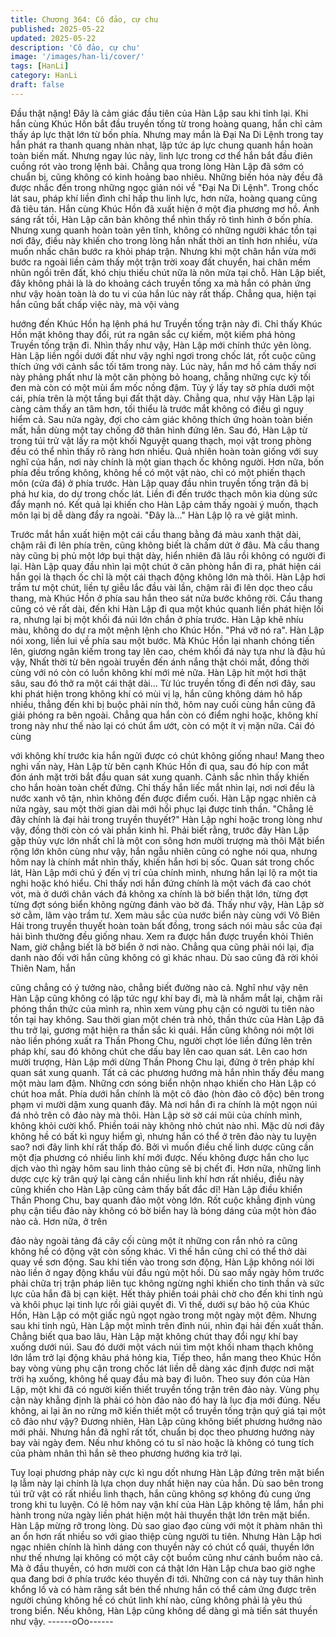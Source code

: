 ```yaml
---
title: Chương 364: Cô đảo, cự chu
published: 2025-05-22
updated: 2025-05-22
description: 'Cô đảo, cự chu'
image: '/images/han-li/cover/'
tags: [HanLi]
category: HanLi
draft: false
---
```


Đầu thật nặng! Đây là cảm giác đầu tiên của Hàn Lập sau khi tỉnh
lại.
Khi hắn cùng Khúc Hồn bắt đầu truyền tống từ trong hoàng
quang, hắn chỉ cảm thấy áp lực thật lớn từ bốn phía. Nhưng may
mắn là Đại Na Di Lệnh trong tay hắn phát ra thanh quang nhàn
nhạt, lập tức áp lực chung quanh hắn hoàn toàn biến mất. Nhưng
ngay lúc này, linh lực trong cơ thể hắn bắt đầu điên cuồng rót vào
trong lệnh bài.
Chẳng qua trong lòng Hàn Lập đã sớm có chuẩn bị, cũng không
có kinh hoảng bao nhiêu. Những biến hóa này đều đã được nhắc
đến trong những ngọc giản nói về "Đại Na Di Lệnh".
Trong chốc lát sau, pháp khí liền đình chỉ hấp thu linh lực, hơn
nữa, hoàng quang cũng đã tiêu tán. Hắn cùng Khúc Hồn đã xuất
hiện ở một địa phương mơ hồ.
Ánh sáng rất tồi, Hàn Lập căn bản không thể nhìn thấy rõ tình
hình ở bốn phía. Nhưng xung quanh hoàn toàn yên tĩnh, không có
những người khác tồn tại nơi đây, điều này khiến cho trong lòng
hắn nhất thời an tỉnh hơn nhiều, vừa muốn nhấc chân bước ra
khỏi pháp trận.
Nhưng khi một chân hắn vừa mới bước ra ngoài liền cảm thấy
một trận trời xoay đất chuyển, hai chân mềm nhũn ngồi trên đất,
khó chịu thiếu chút nữa là nôn mửa tại chỗ.
Hàn Lập biết, đây không phải là là do khoảng cách truyền tống xa
mà hắn có phản ứng như vậy hoàn toàn là do tu vi của hắn lúc
này rất thấp.
Chẳng qua, hiện tại hắn cũng bất chấp việc này, mà vội vàng

hướng đến Khúc Hồn hạ lệnh phá hư Truyền tống trận này đi.
Chỉ thấy Khúc Hồn mặt không thay đổi, rút ra ngân sắc cự kiếm,
một kiếm phá hỏng Truyền tống trận đi.
Nhìn thấy như vậy, Hàn Lập mới chính thức yên lòng.
Hàn Lập liền ngồi dưới đất như vậy nghỉ ngơi trong chốc lát, rốt
cuộc cũng thích ứng với cảnh sắc tối tăm trong này.
Lúc này, hắn mơ hồ cảm thấy nơi này phảng phất như là một căn
phòng bỏ hoang, chẳng những cực kỳ tối đen mà còn có một mùi
ẩm mốc nồng đậm.
Tùy ý lấy tay sờ phía dưới một cái, phía trên là một tầng bụi đất
thật dày.
Chẳng qua, như vậy Hàn Lập lại càng cảm thấy an tâm hơn, tối
thiểu là trước mắt không có điều gì nguy hiểm cả.
Sau nửa ngày, đợi cho cảm giác không thích ứng hoàn toàn biến
mất, hắn dùng một tay chống đỡ thân hình đứng lên.
Sau đó, Hàn Lập từ trong túi trử vật lấy ra một khối Nguyệt quang
thạch, mọi vật trong phòng đều có thể nhìn thấy rõ ràng hơn
nhiều.
Quả nhiên hoàn toàn giống với suy nghĩ của hắn, nơi này chính là
một gian thạch ốc không người. Hơn nữa, bốn phía đều trống
không, không hề có một vật nào, chỉ có một phiến thạch môn (cửa
đá) ở phía trước.
Hàn Lập quay đầu nhìn truyền tống trận đã bị phá hư kia, do dự
trong chốc lát. Liền đi đến trước thạch môn kia dùng sức đẩy
mạnh nó.
Kết quả lại khiến cho Hàn Lập cảm thấy ngoài ý muốn, thạch môn
lại bị dễ dàng đẩy ra ngoài.
"Đây là…" Hàn Lập lộ ra vẻ giật mình.

Trước mắt hắn xuất hiện một cái cầu thang bằng đá màu xanh
thật dài, chậm rãi đi lên phía trên, cũng không biết là chấm dứt ở
đâu. Mà cầu thang này cũng bị phủ một lớp bụi thật dày, hiển
nhiên đã lâu rồi không có người đi lại.
Hàn Lập quay đầu nhìn lại một chút ở căn phòng hắn đi ra, phát
hiện cái hắn gọi là thạch ốc chỉ là một cái thạch động không lớn
mà thôi.
Hàn Lập hơi trầm tư một chút, liền tự giễu lắc đầu vài lần, chậm
rãi đi lên dọc theo cầu thang, mà Khúc Hồn ở phía sau hắn theo
sát nửa bước không rời.
Cầu thang cũng có vẻ rất dài, đến khi Hàn Lập đi qua một khúc
quanh liền phát hiện lối ra, nhưng lại bị một khối đá núi lớn chắn
ở phía trước.
Hàn Lập khẽ nhíu màu, không do dự ra một mệnh lệnh cho Khúc
Hồn.
"Phá vỡ nó ra".
Hàn Lập nói xong, liền lui về phía sau một bước.
Mà Khúc Hồn lại nhanh chóng tiến lên, giương ngân kiếm trong
tay lên cao, chém khối đá này tựa như là đậu hủ vậy,
Nhất thời từ bên ngoài truyền đến ánh nắng thật chói mắt, đồng
thời cùng với nó còn có luồn không khí mới mẻ nữa.
Hàn Lập hít một hơi thật sâu, sau đó thở ra một cái thật dài…
Từ lúc truyền tống đi đến nơi đây, sau khi phát hiện trong không
khí có mùi vị lạ, hắn cũng không dám hô hấp nhiều, thẳng đến khi
bị buộc phải nín thở, hôm nay cuối cùng hắn cũng đã giải phóng
ra bên ngoài.
Chẳng qua hắn còn có điểm nghi hoặc, không khí trong này như
thế nào lại có chút ẩm ướt, còn có một ít vị mặn nữa. Cái đó cùng

với không khí trước kia hắn ngửi được có chút không giống nhau!
Mang theo nghi vấn này, Hàn Lập từ bên cạnh Khúc Hồn đi qua,
sau đó híp con mắt đón ánh mặt trời bắt đầu quan sát xung
quanh.
Cảnh sắc nhìn thấy khiến cho hắn hoàn toàn chết đứng.
Chỉ thấy hắn liếc mắt nhìn lại, nơi nơi đều là nước xanh vô tận,
nhìn không đến được điểm cuối.
Hàn Lập ngạc nhiên cả nửa ngày, sau một thời gian dài mới hồi
phục lại được tinh thần.
"Chẳng lẽ đây chính là đại hải trong truyền thuyết?" Hàn Lập nghi
hoặc trong lòng như vậy, đồng thời còn có vài phần kinh hỉ.
Phải biết rằng, trước đây Hàn Lập gặp thủy vực lớn nhất chỉ là
một con sông hơn mười trượng mà thôi
Mặt biển rộng lớn khôn cùng như vậy, hắn ngẫu nhiên cũng có
nghe nói qua, nhưng hôm nay là chính mắt nhìn thấy, khiến hắn
hơi bị sốc.
Quan sát trong chốc lát, Hàn Lập mới chú ý đến vị trí của chính
mình, nhưng hắn lại lộ ra một tia nghi hoặc khó hiểu.
Chỉ thấy nơi hắn đứng chính là một vách đá cao chót vót, mà ở
dưới chân vách đá không xa chính là bờ biển thật lớn, từng đợt
từng đợt sóng biển không ngừng đánh vào bờ đá.
Thấy như vậy, Hàn Lập sờ sờ cằm, lâm vào trầm tư.
Xem màu sắc của nước biển này cùng với Vô Biên Hải trong
truyền thuyết hoàn toàn bất đồng, trong sách nói màu sắc của đại
hải bình thường đều giống nhau. Xem ra được hắn được truyền
khỏi Thiên Nam, giờ chẳng biết là bờ biển ở nơi nào.
Chẳng qua cũng phải nói lại, địa danh nào đối với hắn cũng
không có gì khác nhau. Dù sao cũng đã rời khỏi Thiên Nam, hắn

cũng chẳng có ý tưởng nào, chẳng biết đường nào cả.
Nghĩ như vậy nên Hàn Lập cũng không có lập tức ngự khí bay đi,
mà là nhắm mắt lại, chậm rãi phóng thần thức của mình ra, nhìn
xem vùng phụ cận có người tu tiên nào tồn tại hay không.
Sau thời gian một chén trà nhỏ, thần thức của Hàn Lập đã thu trở
lại, gương mặt hiện ra thần sắc kì quái.
Hắn cũng không nói một lời nào liền phóng xuất ra Thần Phong
Chu, người chợt lóe liền đứng lên trên pháp khí, sau đó không
chút che dấu bay lên cao quan sát.
Lên cao hơn mười trượng, Hàn Lập mới dừng Thần Phong Chu
lại, đứng ở trên pháp khí quan sát xung quanh.
Tất cả các phương hướng mà hắn nhìn thấy đều mang một màu
lam đậm. Những cơn sóng biển nhộn nhạo khiến cho Hàn Lập có
chút hoa mắt.
Phía dưới hắn chính là một cô đảo (hòn đảo cô độc) bên trong
phạm vi mười dặm xung quanh đây. Mà nơi hắn đi ra chính là một
ngọn núi đá nhỏ trên cô đảo này mà thôi.
Hàn Lập sờ sờ cái mũi của chính mình, không khỏi cười khổ.
Phiền toái này không nhỏ chút nào nhỉ.
Mặc dù nơi đây không hề có bất kì nguy hiểm gì, nhưng hắn có
thể ở trên đảo này tu luyện sao? nơi đây linh khí rất thấp đó.
Bởi vì muốn điều chế linh dược cũng cần một địa phương có
nhiều linh khí mới được. Nếu không được hắn cho lục dịch vào thì
ngày hôm sau linh thảo cũng sẽ bị chết đi. Hơn nữa, những linh
dược cực kỳ trân quý lại càng cần nhiều linh khí hơn rất nhiều,
điều này cũng khiến cho Hàn Lập cũng cảm thấy bất đắc dĩ!
Hàn Lập điều khiển Thần Phong Chu, bay quanh đảo một vòng
lớn. Rốt cuộc khẳng định vùng phụ cận tiểu đảo này không có bờ
biển hay là bóng dáng của một hòn đảo nào cả. Hơn nữa, ở trên

đảo này ngoài tảng đá cây cối cùng một ít những con rắn nhỏ ra
cũng không hề có động vật còn sống khác.
Vì thế hắn cũng chỉ có thể thở dài quay về sơn động.
Sau khi tiến vào trong sơn động, Hàn Lập không nói lời nào liền ở
ngay động khẩu vùi đầu ngủ một hồi.
Dù sao mấy ngày hôm trước phải chữa trị trận pháp liên tục
không ngừng nghỉ khiến cho tinh thần và sức lực của hắn đã bị
cạn kiệt. Hết thảy phiền toái phải chờ cho đến khi tỉnh ngủ và khôi
phục lại tinh lực rồi giải quyết đi.
Vì thế, dưới sự bảo hộ của Khúc Hồn, Hàn Lập có một giấc ngủ
ngọt ngào trong một ngày một đêm.
Nhưng sau khi tỉnh ngủ, Hàn Lập một mình trên đỉnh núi, nhìn đại
hải đến xuất thần.
Chẳng biết qua bao lâu, Hàn Lập mặt không chút thay đổi ngự khí
bay xuống dưới núi. Sau đó dưới một vách núi tìm một khối nham
thạch không lớn lắm trở lại động khảu phá hỏng kia,
Tiếp theo, hắn mang theo Khúc Hồn bay vòng vùng phụ cận trong
chốc lát liền dễ dàng xác định được nơi mặt trời hạ xuống, không
hề quay đầu mà bay đi luôn.
Theo suy đón của Hàn Lập, một khi đã có người kiến thiết truyền
tống trận trên đảo này.
Vùng phụ cận này khẳng định là phải có hòn đảo nào đó hay là
lục địa mới đúng. Nếu không, ai lại ăn no rửng mỡ kiến thiết một
cổ truyền tống trận quý giá tại một cô đảo như vậy?
Đương nhiên, Hàn Lập cũng không biết phương hướng nào mới
phải. Nhưng hắn đã nghĩ rất tốt, chuẩn bị dọc theo phương
hướng này bay vài ngày đem. Nếu như không có tu sĩ nào hoặc
là không có tung tích của phàm nhân thì hắn sẽ theo phương
hướng kia trở lại.

Tuy loại phương pháp này cực kì ngu dốt nhưng Hàn Lập đứng
trên mặt biển lạ lẫm này lại chính là lựa chọn duy nhất hiện nay
của hắn. Dù sao bên trong túi trữ vật có rất nhiều linh thạch, hắn
cũng không sợ không đủ cung ứng trong khi tu luyện.
Có lẽ hôm nay vận khí của Hàn Lập không tệ lắm, hắn phi hành
trong nửa ngày liền phát hiện một hải thuyền thật lớn trên mặt
biển.
Hàn Lập mừng rỡ trong lòng.
Dù sao giao đạo cùng với một ít phàm nhân thì an ổn hơn rất
nhiều so với giao thiệp cùng người tu tiên.
Nhưng Hàn Lập hơi ngạc nhiên chính là hình dáng con thuyền
này có chút cổ quái, thuyền lớn như thế nhưng lại không có một
cây cột buồm cũng như cánh buồm nào cả.
Mà ở đầu thuyền, có hơn mười con cá thật lớn Hàn Lập chưa bao
giờ nghe qua đang bơi ở phía trước kéo thuyền đi tới.
Những con cá này tuy thân hình khổng lồ và có hàm răng sắt bén
thế nhưng hắn có thể cảm ứng được trên người chúng không hề
có chút linh khí nào, cũng không phải là yêu thú trong biển. Nếu
không, Hàn Lập cũng không dể dàng gì mà tiến sát thuyền như
vậy.
------oOo------
